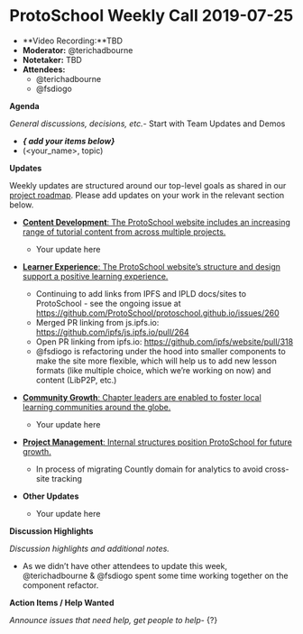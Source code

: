 # ProtoSchool Weekly Call 2019-07-25

-   **Video Recording:**TBD
-   **Moderator:** @terichadbourne
-   **Notetaker:** TBD
-   **Attendees:**
    -   @terichadbourne
    -   @fsdiogo

**Agenda**

_General discussions, decisions, etc._-   Start with Team Updates and Demos
-   **_{ add your items below}_**
-   (&lt;your_name>, topic)


**Updates**

Weekly updates are structured around our top-level goals as shared in our [project roadmap](https://github.com/ProtoSchool/roadmap#protoschool-roadmap). Please add updates on your work in the relevant section below.

-   [**Content Development**: The ProtoSchool website includes an increasing range of tutorial content from across multiple projects.](https://github.com/ProtoSchool/roadmap#content-development)
    -   Your update here

-   [**Learner Experience**: The ProtoSchool website’s structure and design support a positive learning experience.](https://github.com/ProtoSchool/roadmap#learner-experience)

    -   Continuing to add links from IPFS and IPLD docs/sites to ProtoSchool - see the ongoing issue at <https://github.com/ProtoSchool/protoschool.github.io/issues/260>
    -   Merged PR linking from js.ipfs.io: <https://github.com/ipfs/js.ipfs.io/pull/264>
    -   Open PR linking from ipfs.io: <https://github.com/ipfs/website/pull/318>
    -   @fsdiogo is refactoring under the hood into smaller components to make the site more flexible, which will help us to add new lesson formats (like multiple choice, which we’re working on now) and content (LibP2P, etc.)

-   [**Community Growth**: Chapter leaders are enabled to foster local learning communities around the globe.](https://github.com/ProtoSchool/roadmap#community-growth)

    -   Your update here

-   [**Project Management**: Internal structures position ProtoSchool for future growth.](https://github.com/ProtoSchool/roadmap#project-management)

    -   In process of migrating Countly domain for analytics to avoid cross-site tracking

-   **Other Updates**

    -   Your update here

**Discussion Highlights**

_Discussion highlights and additional notes._
-   As we didn’t have other attendees to update this week, @terichadbourne & @fsdiogo spent some time working together on the component refactor.


**Action Items / Help Wanted**

_Announce issues that need help, get people to help_-   {?}
